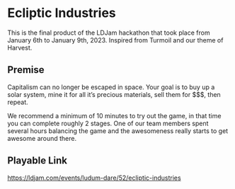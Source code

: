 # Ecliptic Industries

This is the final product of the LDJam hackathon that took place from January 6th to January 9th, 2023. Inspired from Turmoil and our theme of Harvest.

## Premise
Capitalism can no longer be escaped in space. Your goal is to buy up a solar system, mine it for all it’s precious materials, sell them for $$$, then repeat.

We recommend a minimum of 10 minutes to try out the game, in that time you can complete roughly 2 stages. One of our team members spent several hours balancing the game and the awesomeness really starts to get awesome around there.

## Playable Link
https://ldjam.com/events/ludum-dare/52/ecliptic-industries
